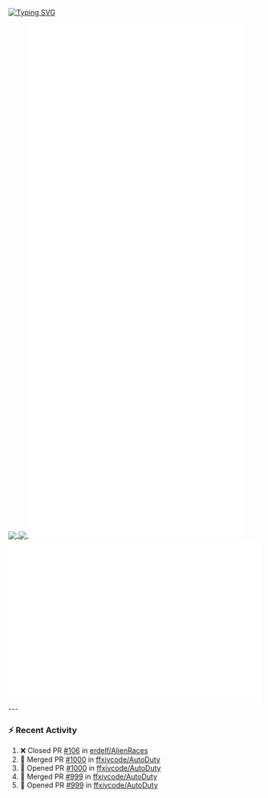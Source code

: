 [![Typing SVG](https://readme-typing-svg.demolab.com?font=Fira+Code&duration=1000&pause=1000&multiline=true&repeat=false&width=435&lines=Simon+Latusek+%7C+Gameplay+Engineer)](https://git.io/typing-svg)

<a href="https://github.com/anuraghazra/github-readme-stats">
  <img height=200 align="center" src="https://github-readme-stats.vercel.app/api?username=erdelf&theme=radical" />
</a>
<a href="https://github.com/anuraghazra/convoychat">
  <img height=200 align="center" src="https://streak-stats.demolab.com?user=erdelf&theme=radical&mode=weekly" />
</a>

<picture>
  <img src="/github-metrics.svg" alt="Metrics">
</picture>

<picture>
  <img src="/github-metrics-achievements.svg" alt="Achievements">
</picture>
---

### :zap: Recent Activity
<!--START_SECTION:activity-->
1. ❌ Closed PR [#106](https://github.com/erdelf/AlienRaces/pull/106) in [erdelf/AlienRaces](https://github.com/erdelf/AlienRaces)
2. 🎉 Merged PR [#1000](https://github.com/ffxivcode/AutoDuty/pull/1000) in [ffxivcode/AutoDuty](https://github.com/ffxivcode/AutoDuty)
3. 💪 Opened PR [#1000](https://github.com/ffxivcode/AutoDuty/pull/1000) in [ffxivcode/AutoDuty](https://github.com/ffxivcode/AutoDuty)
4. 🎉 Merged PR [#999](https://github.com/ffxivcode/AutoDuty/pull/999) in [ffxivcode/AutoDuty](https://github.com/ffxivcode/AutoDuty)
5. 💪 Opened PR [#999](https://github.com/ffxivcode/AutoDuty/pull/999) in [ffxivcode/AutoDuty](https://github.com/ffxivcode/AutoDuty)
<!--END_SECTION:activity-->

<!--
**erdelf/erdelf** is a ✨ _special_ ✨ repository because its `README.md` (this file) appears on your GitHub profile.

Here are some ideas to get you started:

- 🔭 I’m currently working on ...
- 🌱 I’m currently learning ...
- 👯 I’m looking to collaborate on ...
- 🤔 I’m looking for help with ...
- 💬 Ask me about ...
- 📫 How to reach me: ...
- 😄 Pronouns: ...
- ⚡ Fun fact: ...
-->
